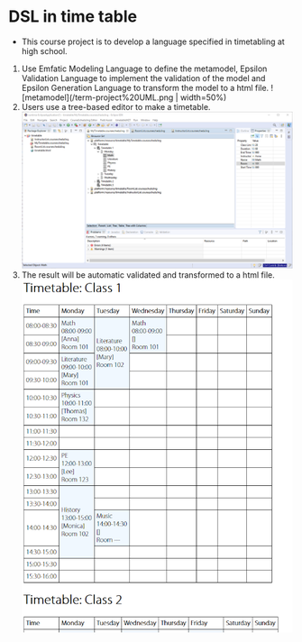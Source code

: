 # DSL in time table
* This course project is to develop a language specified in timetabling at high school. 
1. Use Emfatic Modeling Language to define the metamodel, Epsilon Validation Language to implement the validation of the model and Epsilon Generation Language to transform the model to a html file. 
![metamodel](/term-project%20UML.png | width=50%)
2. Users use a tree-based editor to make a timetable. 
![metamodel](/Tree-based%20editor.png)
3. The result will be automatic validated and transformed to a html file.
![metamodel](/timetables.png)
